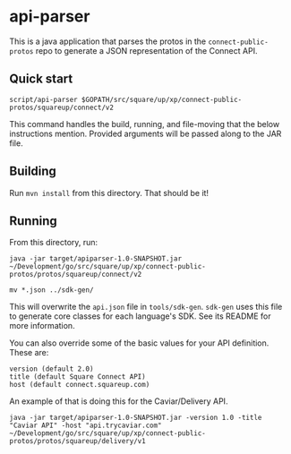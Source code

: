 # api-parser

This is a java application that parses the protos in the `connect-public-protos`
repo to generate a JSON representation of the Connect API.

## Quick start

    script/api-parser $GOPATH/src/square/up/xp/connect-public-protos/squareup/connect/v2

This command handles the build, running, and file-moving that the below
instructions mention. Provided arguments will be passed along to the JAR file.

## Building
Run `mvn install` from this directory. That should be it!

## Running
From this directory, run:

    java -jar target/apiparser-1.0-SNAPSHOT.jar ~/Development/go/src/square/up/xp/connect-public-protos/protos/squareup/connect/v2

    mv *.json ../sdk-gen/

This will overwrite the `api.json` file in `tools/sdk-gen`. `sdk-gen` uses this
file to generate core classes for each language's SDK. See its README for more
information.

You can also override some of the basic values for your API definition. These are:

    version (default 2.0)
    title (default Square Connect API)
    host (default connect.squareup.com)

An example of that is doing this for the Caviar/Delivery API.

    java -jar target/apiparser-1.0-SNAPSHOT.jar -version 1.0 -title "Caviar API" -host "api.trycaviar.com" ~/Development/go/src/square/up/xp/connect-public-protos/protos/squareup/delivery/v1
